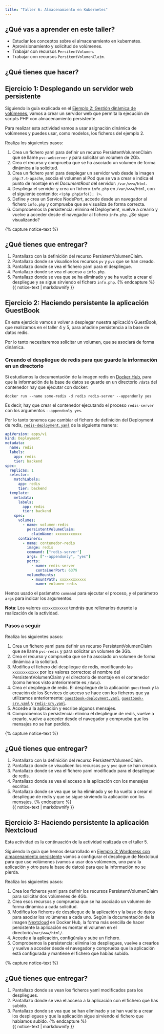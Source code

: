 ```yaml
---
title: "Taller 6: Almacenamiento en Kubernetes"
---
```


## ¿Qué vas a aprender en este taller?

* Estudiar los conceptos sobre el almacenamiento en kubernetes.
* Aprovisionamiento y solicitud de volúmenes.
* Trabajar con recursos `PersitentVolumen`.
* Trabajar con recursos `PersitentVolumenClaim`.

## ¿Qué tienes que hacer?

## Ejercicio 1: Desplegando un servidor web persistente


Siguiendo la guía explicada en el [Ejemplo 2: Gestión dinámica de volúmenes](https://github.com/josedom24/curso_kubernetes_ies/blob/main/modulo8/ejemplo2.md), vamos a crear un servidor web que permita la ejecución de scripts PHP con almacenamiento persistente.

Para realizar esta actividad vamos a usar asignación dinámica de volúmenes y puedes usar, como modelos, los ficheros del ejemplo 2.

Realiza los siguientes pasos:

1. Crea un fichero yaml para definir un recurso PersistentVolumenClaim que se llame `pvc-webserver` y para solicitar un volumen de 2Gb.
2. Crea el recurso y comprueba que se ha asociado un volumen de forma dinámica a la solicitud.
3. Crea un fichero yaml para desplegar un servidor web desde la imagen `php:7.4-apache`, asocia el volumen al Pod que se va a crear e indica el punto de montaje en el *DocumentRoot* del servidor: `/var/www/html`.
4. Despliega el servidor y crea un fichero `info.php` en `/var/www/html`, con el siguiente contenido: `<?php phpinfo(); ?>`.
5. Define y crea un Service NodePort, accede desde un navegador al fichero `info.php` y comprueba que se visualiza de forma correcta.
6. Comprobemos la persistencia: elimina el Deployment, vuelve a crearlo y vuelve a acceder desde el navegador al fichero `info.php`. ¿Se sigue visualizando?

{% capture notice-text %}
## ¿Qué tienes que entregar?

1. Pantallazo con la definición del recurso PersistentVolumenClaim.
2. Pantallazo donde se visualice los recursos `pv` y `pvc` que se han creado.
3. Pantallazo donde se vea el fichero yaml para el despliegue.
4. Pantallazo donde se vea el acceso a `info.php`.
5. Pantallazo donde se vea que se ha eliminado y se ha vuelto a crear el despliegue y se sigue sirviendo el fichero `info.php`.
{% endcapture %}<div class="notice--info">{{ notice-text | markdownify }}</div>		
## Ejercicio 2: Haciendo persistente la aplicación GuestBook

En este ejercicio vamos a volver a desplegar nuestra aplicación GuestBook, que realizamos en el taller 4 y 5, para añadirle persistencia a la base de datos redis.

Por lo tanto necesitaremos solicitar un volumen, que se asociará de forma dinámica.

### Creando el despliegue de redis para que guarde la información en un directorio

Si estudiamos la documentación de la imagen redis en [Docker Hub](https://hub.docker.com/_/redis), para que la información de la base de datos se guarde en un directorio `/data` del contenedor hay que ejecutar con docker:

```
docker run --name some-redis -d redis redis-server --appendonly yes
```

Es decir, hay que crear el contenedor ejecutando el proceso `redis-server` con los argumentos `--appendonly yes`.

Por lo tanto tenemos que cambiar el fichero de definición del Deployment de redis, [`redis-deployment.yaml`](https://github.com/josedom24/curso_kubernetes_ies/blob/main/modulo8/files/guestbook/plantilla-redis-deployment.yaml) de la siguiente manera:

```yaml
apiVersion: apps/v1
kind: Deployment
metadata:
  name: redis
  labels:
    app: redis
    tier: backend
spec:
  replicas: 1
  selector:
    matchLabels:
      app: redis
      tier: backend
  template:
    metadata:
      labels:
        app: redis
        tier: backend
    spec:
      volumes:
        - name: volumen-redis
          persistentVolumeClaim:
            claimName: xxxxxxxxxxxx
      containers:
        - name: contenedor-redis
          image: redis
          command: ["redis-server"]
          args: ["--appendonly", "yes"]
          ports:
            - name: redis-server
              containerPort: 6379
          volumeMounts:
            - mountPath: xxxxxxxxxxxx
              name: volumen-redis
```
Hemos usado el parámetro `command` para ejecutar el proceso, y el parámetro `args` para indicar los argumentos.

**Nota**: Los valores `xxxxxxxxxxxx` tendrás que rellenarlos durante la realización de la actividad.

### Pasos a seguir

Realiza los siguientes pasos:

1. Crea un fichero yaml para definir un recurso PersistentVolumenClaim que se llame `pvc-redis` y para solicitar un volumen de 3Gb.
2. Crea el recurso y comprueba que se ha asociado un volumen de forma dinámica a la solicitud.
3. Modifica el fichero del despliegue de redis, modificando las `xxxxxxxxxxxx` por los valores correctos: el nombre del PersistentVolumenClaim y el directorio de montaje en el contenedor (como hemos visto anteriormente es `/data`).
4. Crea el despliegue de redis. El despliegue de la aplicación `guestbook` y la creación de los Services de acceso se hace con los ficheros que ya utilizamos anteriormente: [`guestbook-deployment.yaml`](https://github.com/josedom24/curso_kubernetes_ies/blob/main/modulo8/files/guestbook/guestbook-deployment.yaml), [`guestbook-srv.yaml`](https://github.com/josedom24/curso_kubernetes_ies/blob/main/modulo8/files/guestbook/guestbook-srv.yaml) y [`redis-srv.yaml`](https://github.com/josedom24/curso_kubernetes_ies/blob/main/modulo8/files/guestbook/redis-srv.yaml).
5. Accede a la aplicación y escribe algunos mensajes.
6. Comprobemos la persistencia: elimina el despliegue de redis, vuelve a crearlo, vuelve a acceder desde el navegador y comprueba que los mensajes no se han perdido.

{% capture notice-text %}
## ¿Qué tienes que entregar?

1. Pantallazo con la definición del recurso PersistentVolumenClaim.
2. Pantallazo donde se visualicen los recursos `pv` y `pvc` que se han creado.
3. Pantallazo donde se vea el fichero yaml modificado para el despliegue de redis.
4. Pantallazo donde se vea el acceso a la aplicación con los mensajes escritos.
5. Pantallazo donde se vea que se ha eliminado y se ha vuelto a crear el despliegue de redis y que se sigue sirviendo la aplicación con los mensajes.
{% endcapture %}<div class="notice--info">{{ notice-text | markdownify }}</div>	
## Ejercicio 3: Haciendo persistente la aplicación Nextcloud 

Esta actividad es la continuación de la actividad realizada en el taller 5.

Siguiendo la guía que hemos desarrollado en [Ejemplo 3: Wordpress con almacenamiento persistente](https://github.com/josedom24/curso_kubernetes_ies/blob/main/modulo8/wordpress.md) vamos a configurar el despliegue de Nextcloud para que use volúmenes (vamos a usar dos volúmenes, uno para la aplicación y otro para la base de datos) para que la información no se pierda.

Realiza los siguientes pasos:

1. Crea los ficheros yaml para definir los recursos PersistentVolumenClaim para solicitar dos volúmenes de 4Gb.
2. Crea esos recursos y comprueba que se ha asociado un volumen de forma dinámica a cada solicitud.
3. Modifica los ficheros de despliegue de la aplicación y la base de datos para asociar los volúmenes a cada uno. Según la documentación de la imagen [Nextcloud](https://hub.docker.com/_/nextcloud) en Docker Hub, la forma más sencilla de hacer persistente la aplicación es montar el volumen en el directorio`/var/www/html/`.
5. Accede a la aplicación, configúrala y sube un fichero.
6. Comprobemos la persistencia: elimina los despliegues, vuelve a crearlos y vuelve a acceder desde el navegador y comprueba que la aplicación está configurada y mantiene el fichero que habías subido.

{% capture notice-text %}
## ¿Qué tienes que entregar?

1. Pantallazo donde se vean los ficheros yaml modificados para los despliegues.
2. Pantallazo donde se vea el acceso a la aplicación con el fichero que has subido.
3. Pantallazo donde se vea que se han eliminado y se han vuelto a crear los despliegues y que la aplicación sigue sirviendo el fichero que habíamos subido.
{% endcapture %}<div class="notice--info">{{ notice-text | markdownify }}</div>
